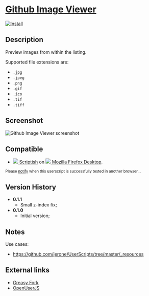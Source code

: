 # [Github Image Viewer](https://github.com/jerone/UserScripts/tree/master/Github_Image_Viewer)

[![Install](https://raw.github.com/jerone/UserScripts/master/_resources/Install-button.jpg)](https://github.com/jerone/UserScripts/raw/master/Github_Image_Viewer/Github_Image_Viewer.user.js)


## Description

Preview images from within the listing.

Supported file extensions are:

* `.jpg`
* `.jpeg`
* `.png`
* `.gif`
* `.ico`
* `.tif`
* `.tiff`


## Screenshot

![Github Image Viewer screenshot](https://github.com/jerone/UserScripts/raw/master/Github_Image_Viewer/screenshot.jpg)


## Compatible

* [![](https://raw.github.com/jerone/UserScripts/master/_resources/Scriptish.png) Scriptish](https://addons.mozilla.org/firefox/addon/scriptish/) on [![](https://raw.github.com/jerone/UserScripts/master/_resources/Firefox.png) Mozilla Firefox Desktop](http://www.mozilla.org/en-US/firefox/fx/#desktop).

<sub>Please [notify](https://github.com/jerone/UserScripts/issues/new?title=Userscript%20%3Cname%3E%20%28%3Cversion%3E%29%20also%20works%20in%20%3Cbrowser%3E%20on%20%3Cdesktop/device%3E) when this userscript is successfully tested in another browser...</sub>


## Version History

* **0.1.1**
    * Small z-index fix;
* **0.1.0**
    * Initial version;


## Notes

Use cases:

* https://github.com/jerone/UserScripts/tree/master/_resources


## External links

* [Greasy Fork](https://greasyfork.org/scripts/6262-github-image-viewer)
* [OpenUserJS](https://openuserjs.org/scripts/jerone/Github_Image_Viewer)
